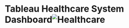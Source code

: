# Tableau Healthcare System Dashboard![Healthcare](https://github.com/user-attachments/assets/e0233283-4a08-487b-8187-ffd8b9866b2f)
